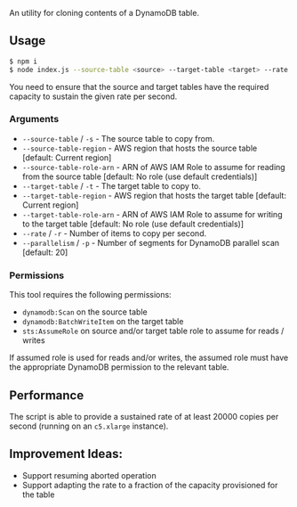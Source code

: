 An utility for cloning contents of a DynamoDB table.

## Usage

```bash
$ npm i
$ node index.js --source-table <source> --target-table <target> --rate 2000
```

You need to ensure that the source and target tables have the required capacity to
sustain the given rate per second.

### Arguments

- `--source-table` / `-s` - The source table to copy from.
- `--source-table-region` - AWS region that hosts the source table [default: Current region]
- `--source-table-role-arn` - ARN of AWS IAM Role to assume for reading from the source table [default: No role (use default credentials)]
- `--target-table` / `-t` - The target table to copy to.
- `--target-table-region` - AWS region that hosts the target table [default: Current region]
- `--target-table-role-arn` - ARN of AWS IAM Role to assume for writing to the target table [default: No role (use default credentials)]
- `--rate` / `-r` - Number of items to copy per second.
- `--parallelism` / `-p` - Number of segments for DynamoDB parallel scan [default: 20]

### Permissions

This tool requires the following permissions:

- `dynamodb:Scan` on the source table
- `dynamodb:BatchWriteItem` on the target table
- `sts:AssumeRole` on source and/or target table role to assume for reads / writes

If assumed role is used for reads and/or writes, the assumed role must have the appropriate DynamoDB
permission to the relevant table.

## Performance

The script is able to provide a sustained rate of at least 20000 copies per second (running
on an `c5.xlarge` instance).

## Improvement Ideas:

- Support resuming aborted operation
- Support adapting the rate to a fraction of the capacity provisioned for the table
